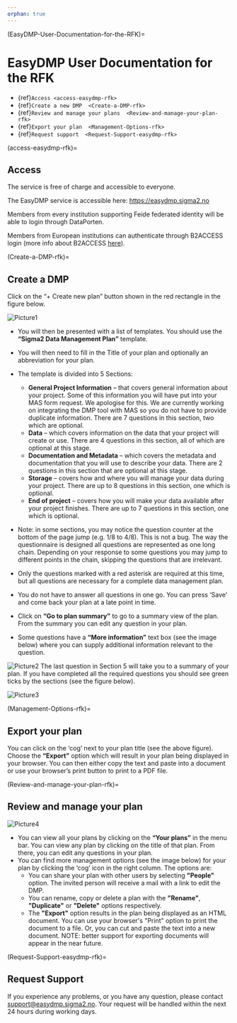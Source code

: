 ```yaml
---
orphan: true
---
```


(EasyDMP-User-Documentation-for-the-RFK)=
# EasyDMP User Documentation for the RFK

- {ref}`Access <access-easydmp-rfk>`
- {ref}`Create a new DMP  <Create-a-DMP-rfk>`
- {ref}`Review and manage your plans  <Review-and-manage-your-plan-rfk>`
- {ref}`Export your plan  <Management-Options-rfk>`
- {ref}`Request support  <Request-Support-easydmp-rfk>`


(access-easydmp-rfk)=

## Access

The service is free of charge and accessible to everyone.

The EasyDMP service is accessible here: <https://easydmp.sigma2.no> 

Members from every institution supporting Feide federated identity will be able to login through DataPorten.

Members from European institutions can authenticate through B2ACCESS login (more info about B2ACCESS [here](https://www.eudat.eu/services/b2access)).


(Create-a-DMP-rfk)=
## Create a DMP

Click on the “+ Create new plan” button shown in the red rectangle in the figure below.


![Picture1](imgs/Picture1.png "Picture1")


- You will then be presented with a list of templates. You should use the **“Sigma2 Data Management Plan”** template.
- You will then need to fill in the Title of your plan and optionally an abbreviation for your plan.
- The template is divided into 5 Sections:
  - **General Project Information** – that covers general information about your project. Some of this information you will have put into your MAS form request. We apologise for this. We are currently working on integrating the DMP tool with MAS so you do not have to provide duplicate information. There are 7 questions in this section, two which are optional.
  - **Data** – which covers information on the data that your project will create or use. There are 4 questions in this section, all of which are optional at this stage.
  - **Documentation and Metadata** – which covers the metadata and documentation that you will use to describe your data. There are 2 questions in this section that are optional at this stage.
  - **Storage** – covers how and where you will manage your data during your project. There are up to 8 questions in this section, one which is optional.
  - **End of project** – covers how you will make your data available after your project finishes. There are up to 7 questions in this section, one which is optional.
  
- Note: in some sections, you may notice the question counter at the bottom of the page jump (e.g. 1/8 to 4/8). This is not a bug. The way the questionnaire is designed all questions are represented as one long chain. Depending on your response to some questions you may jump to different points in the chain, skipping the questions that are irrelevant.
- Only the questions marked with a red asterisk are required at this time, but all questions are necessary for a complete data management plan.
- You do not have to answer all questions in one go. You can press ‘Save’ and come back your plan at a late point in time.
- Click on **“Go to plan summary”** to go to a summary view of the plan. From the summary you can edit any question in your plan.
- Some questions have a **“More information”** text box (see the image below) where you can supply additional information relevant to the question.


![Picture2](imgs/Picture2.png "Picture2")
The last question in Section 5 will take you to a summary of your plan. If you have completed all the required questions you should see green ticks by the sections (see the figure below).




![Picture3](imgs/Picture3.png "Picture3")

(Management-Options-rfk)=

## Export your plan

You can click on the ‘cog’ next to your plan title (see the above figure). Choose the **“Export”** option which will result in your plan being displayed in your browser. You can then either copy the text and paste into a document or use your browser’s print button to print to a PDF file.




(Review-and-manage-your-plan-rfk)=

## Review and manage your plan


![Picture4](imgs/Picture4.png "Picture4")

- You can view all your plans by clicking on the **“Your plans”** in the menu bar. You can view any plan by clicking on the title of that plan. From there, you can edit any questions in your plan.
- You can find more management options (see the image below) for your plan by clicking the ‘cog’ icon in the right column. The options are:
    - You can share your plan with other users by selecting **"People"** option. The invited person will receive a mail with a link to edit the DMP.
    - You can rename, copy or delete a plan with the **"Rename"**, **"Duplicate"** or **"Delete"** options respectively.
    - The **"Export"** option results in the plan being displayed as an HTML document. You can use your browser's "Print" option to print the document to a file. Or, you can cut and paste the text into a new document. 
    NOTE: better support for exporting documents will appear in the near future.





(Request-Support-easydmp-rfk)=
## Request Support

If you experience any problems, or you have any question, please contact  <support@easydmp.sigma2.no>.
Your request will be handled within the next 24 hours during working days.
